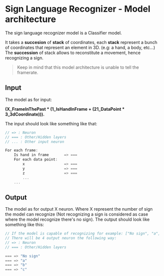 # Sign Language Recognizer - Model architecture

The sign language recognizer model is a Classifier model.

It takes a **succesion** of **stack** of coordinates,
each **stack** represent a bunch of coordinates that represent an element in 3D.
(e.g: a hand, a body, etc...)
The **succession** of stack allows to reconstitute a movement, hence recognizing a sign.

> Keep in mind that this model architecture is unable to tell the framerate.

## Input
The model as for input:

**(X_FrameInThePast * (1_IsHandInFrame + (21_DataPoint * 3_3dCoordinate))).**

The input should look like something like that:
```c
// => : Neuron
// === : Other/Hidden layers
// ... : Other input neuron

For each frame:
    Is hand in frame       => ===
    For each data point:
        x                  => ===
        y                  => ===
        z                  => ===
        ...
    ...
```

## Output
The model as for output X neuron. Where X represent the number of sign the model can recognize (Not recognizing a sign is considered as case where the model recognize there's no sign).
The output should look like something like this:
```c
// If the model is capable of recognizing for example: ["No sign", "a", "b", "c"]
// There will be 4 output neuron the following way:
// => : Neuron
// === : Other/Hidden layers

=== => "No sign"
=== => "a"
=== => "b"
=== => "c"
```
